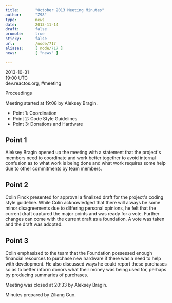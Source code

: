 ```yaml
---
title:       "October 2013 Meeting Minutes"
author:      "Z98"
type:        news
date:        2013-11-14
draft:       false
promote:     true
sticky:      false
url:         /node/717
aliases:     [ node/717 ]
news:        [ "news" ]

---
```


<p>2013-10-31<br>19:00 UTC<br>dev.reactos.org, #meeting</p><p>Proceedings</p><p>Meeting started at 19:08 by Aleksey Bragin.</p><ul><li>Point 1: Coordination</li><li>Point 2: Code Style Guidelines</li><li>Point 3: Donations and Hardware</li></ul><h2>Point 1</h2><p>Aleksey Bragin opened up the meeting with a statement that the project's members need to coordinate and work better together to avoid internal confusion as to what work is being done and what work requires some help due to other commitments by team members.</p><h2>Point 2</h2><p>Colin Finck presented for approval a finalized draft for the project's coding style guideline. While Colin acknowledged that there will always be some minor disagreements due to differing personal opinions, he felt that the current draft captured the major points and was ready for a vote. Further changes can come with the current draft as a foundation. A vote was taken and the draft was adopted.</p><h2>Point 3</h2><p>Colin emphasized to the team that the Foundation possessed enough financial resources to purchase new hardware if there was a need to help with development. He also discussed ways he could report these purchases so as to better inform donors what their money was being used for, perhaps by producing summaries of purchases.</p><p>Meeting was closed at 20:33 by Aleksey Bragin.</p><p>Minutes prepared by Ziliang Guo.</p>
